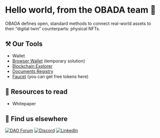 # Hello world, from the OBADA team 👋

OBADA defines open, standard methods to connect real-world assets to their “digital twin” counterparts: physical NFTs.

## ⚒️ Our Tools
- Wallet
- [Browser Wallet](http://wallet.alpha.obada.io.s3-website-us-east-1.amazonaws.com/) (temporary solution)
- [Blockchain Explorer](http://explorer.alpha.obada.io/)
- [Documents Registry](http://registry.beta.obada.io/)
- [Faucet](https://faucet.obada.io) (you can get free tokens here)

## 📖 Resources to read

- Whitepaper

## 🙋 Find us elsewhere

[![DAO Forum](https://img.shields.io/badge/DAO_Forum-2ea44f?style=for-the-badge)](https://forum.obada.io)
[![Discord](https://img.shields.io/badge/Discord-5865F2?style=for-the-badge&logo=discord&logoColor=white)](https://discord.gg/NTbF84zQ)
[![LinkedIn](https://img.shields.io/badge/LinkedIn-0077B5?style=for-the-badge&logo=linkedin&logoColor=white)](https://www.linkedin.com/company/obada/)
